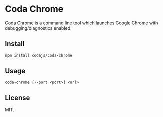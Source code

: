 # Coda Chrome

Coda Chrome is a command line tool which launches Google Chrome with
debugging/diagnostics enabled.

## Install

```sh
npm install codajs/coda-chrome
```

## Usage

```
coda-chrome [--port <port>] <url>
```

## License

MIT.
